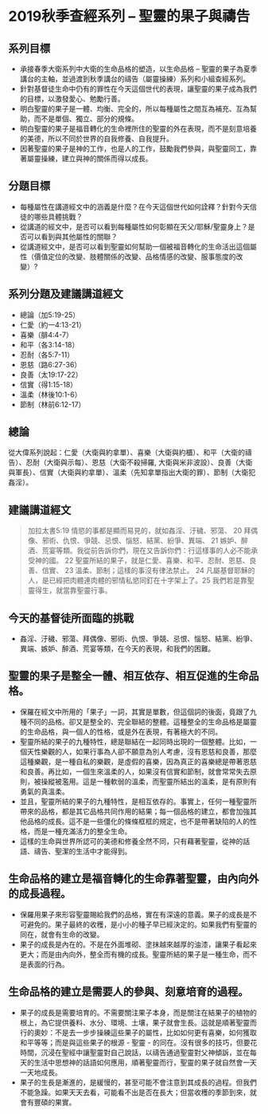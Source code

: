 # 2019秋季查經系列 – 聖靈的果子與禱告

## 系列目標
+ 承接春季大衛系列中大衛的生命品格的塑造，以生命品格 – 聖靈的果子為夏季講台的主軸，並過渡到秋季講台的禱告（屬靈操練）系列和小組查經系列。
+ 針對基督徒生命中仍有的罪性在今天這個世代的表現，讓聖靈的果子成為我們的目標，以激發愛心、勉勵行善。
+ 明白聖靈的果子是一體、均衡、完全的，所以每種屬性之間互為補充、互為幫助，而不是單個、獨立、部分的規條。
+ 明白聖靈的果子是福音轉化的生命裡所住的聖靈的外在表現，而不是刻意培養的美德，所以不同於世界的自我修養、自我提升。
+ 因著聖靈的果子是神的工作，也是人的工作，鼓勵我們參與，與聖靈同工，靠著屬靈操練，建立與神的關係而得以成長。

## 分題目標
+ 每種屬性在講道經文中的涵義是什麼？在今天這個世代如何詮釋？針對今天信徒的哪些具體挑戰？
+ 從講道的經文中，是否可以看到每種屬性如何彰顯在天父/耶穌/聖靈身上？是否可以看到與其他屬性的關聯？
+ 從講道經文中，是否可以看到聖靈如何幫助一個被福音轉化的生命活出這個屬性（價值定位的改變、肢體關係的改變、品格情感的改變、服事態度的改變）?

## 系列分題及建議講道經文
+ 總論（加5:19-25）
+ 仁愛（約一4:13-21）
+ 喜樂（腓4:4-7）
+ 和平（各3:14-18）
+ 忍耐（各5:7-11）
+ 恩慈（路6:27-36）
+ 良善（太19:17-22）
+ 信實（得1:15-18）
+ 溫柔（林後10:1-6）
+ 節制（林前6:12-17） 

## 總論
從大偉系列說起：仁愛（大衛與約拿單）、喜樂（大衛與約櫃）、和平（大衛的禱告）、忍耐（大衛與示每）、恩慈（大衛不殺掃羅, 大衛與米非波設）、良善（大衛與軍長）、信實（大衛與約拿單）、溫柔（先知拿單指出大衛的罪）、節制（大衛犯姦淫）。

## 建議講道經文
>加拉太書5:19 情慾的事都是顯而易見的，就如姦淫、汙穢、邪蕩、 20 拜偶像、邪術、仇恨、爭競、忌恨、惱怒、結黨、紛爭、異端、 21 嫉妒、醉酒、荒宴等類。我從前告訴你們，現在又告訴你們：行這樣事的人必不能承受神的國。 22 聖靈所結的果子，就是仁愛、喜樂、和平、忍耐、恩慈、良善、信實、 23 溫柔、節制；這樣的事沒有律法禁止。 24 凡屬基督耶穌的人，是已經把肉體連肉體的邪情私慾同釘在十字架上了。25 我們若是靠聖靈得生，就當靠聖靈行事。

## 今天的基督徒所面臨的挑戰
+ 姦淫、汙穢、邪蕩、拜偶像、邪術、仇恨、爭競、忌恨、惱怒、結黨、紛爭、異端、嫉妒、醉酒、荒宴等類，在今天的表現，和我們的困難。

## 聖靈的果子是整全一體、相互依存、相互促進的生命品格。
+ 保羅在經文中所用的「果子」一詞，其實是單數，但這個詞的後面，竟跟了九種不同的品格。卻又是整全的、完全聯結的整體。這種整全的生命品格是屬靈的生命品格，與一個人的性格，或是外在表現，有著極大的不同。
+ 聖靈所結的果子的九種特性，總是聯結在一起同時出現的一個整體。比如，一個天性樂觀的人，如果行事為人卻不願意為別人考慮，沒有恩慈和良善，那麼這種樂觀，是一種自私的樂觀，是虛假的喜樂，因為真正的喜樂總是帶著恩慈和良善。再比如，一個生來溫柔的人，如果沒有信實和節制，就會常常失去原則，被操縱被濫用。這是一種軟弱的溫柔，而聖靈所結出的溫柔，是有原則有勇氣的真溫柔。
+ 並且，聖靈所結的果子的九種特性，是相互依存的。事實上，任何一種聖靈所帶來的品格，都是其它品格共同作用的結果；每一個品格的建立，都會加強其他品格的成長。這不是一些僵化的條條框框的規定，也不是帶著缺陷的人的性格，而是一種充滿活力的整全生命。
+ 這樣的生命與世界所認可的美德和修養全然不同，只有藉著聖靈，從神的話語、禱告、聖潔的生活中才能得到。

## 生命品格的建立是福音轉化的生命靠著聖靈，由內向外的成長過程。
+ 保羅用果子來形容聖靈賜給我們的品格，實在有深遠的意義。果子的成長是不可避免的。果子最終的收穫，是小小的種子早已經決定的。如果我們有聖靈的同在，就會有生命的改變。
+ 果子的成長是內在的。不是在外面堆砌、塗抹越來越厚的油漆，讓果子看起來更大；而是由內向外，整全而有機的成長。聖靈所結的果子是一種生命，而不是表面的行為。

## 生命品格的建立是需要人的參與、刻意培育的過程。
+ 果子的成長是需要培育的。不需要關注果子本身，而是關注在結果子的植物的根上，為它提供養料、水分、環境、土壤，果子就會生長。這就是順著聖靈而行的奧妙：不是去一步步操練這些果子的屬性，比如如何更有喜樂，如何獲取和平等等；而是與這些果子的根源 - 聖靈 - 的同在。沒有很多的技巧，但要花時間，沉浸在聖經中讓聖靈對自己說話，以禱告通過聖靈對父神傾訴，並在每天的生活中思想神的話語如何應用，順著聖靈而行，聖靈的果子就自然會一天一天地成長。
+ 果子的生長是漸進的，是緩慢的，甚至可能不會注意到其成長的過程。但我們不能急躁。如果天天去看，可能看不出是否在長大；但當收穫的季節到來，就會有豐碩的果實。 
